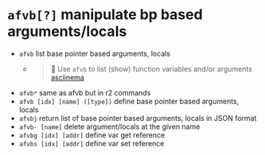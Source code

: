 <!-- TITLE: afvb -->

#  `afvb[?]`   manipulate bp based arguments/locals

- `afvb`   list base pointer based arguments, locals
	- > 🚀 Use `afvb` to list (show) function variables and/or arguments [asciinema](https://asciinema.org/a/2IboiFYKwfIdCBJv56NswcL2u)
- `afvb*`   same as afvb but in r2 commands
- `afvb [idx] [name] ([type])`   define base pointer based arguments, locals
- `afvbj`   return list of base pointer based arguments, locals in JSON format
- `afvb- [name]`   delete argument/locals at the given name
- `afvbg [idx] [addr]`   define var get reference
- `afvbs [idx] [addr]`   define var set reference

<p hidden>afvb afvb afvb* afvbj afvb- afvbg afvbs</p>